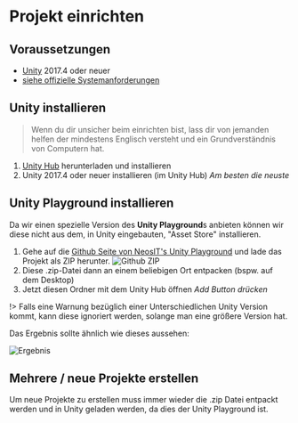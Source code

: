 # Projekt einrichten

## Voraussetzungen

* [Unity](https://unity.com/) 2017.4 oder neuer
* [siehe offizielle Systemanforderungen](https://unity3d.com/unity/system-requirements)

## Unity installieren

> Wenn du dir unsicher beim einrichten bist, lass dir von jemanden helfen der mindestens Englisch versteht und ein Grundverständnis von Computern hat.

1. [Unity Hub](https://store.unity.com/download) herunterladen und installieren
2. Unity 2017.4 oder neuer installieren (im Unity Hub) _Am besten die neuste_

## Unity Playground installieren

Da wir einen spezielle Version des **Unity Playground**s anbieten können wir diese nicht aus dem, in Unity eingebauten, "Asset Store" installieren.

1. Gehe auf die [Github Seite von NeosIT's Unity Playground]() und lade das Projekt als ZIP herunter.
![Github ZIP](../../../_images/getting-started/github-download.jpg)
2. Diese .zip-Datei dann an einem beliebigen Ort entpacken (bspw. auf dem Desktop)
3. Jetzt diesen Ordner mit dem Unity Hub öffnen _Add Button drücken_

!> Falls eine Warnung bezüglich einer Unterschiedlichen Unity Version kommt, kann diese ignoriert werden, solange man eine größere Version hat.

Das Ergebnis sollte ähnlich wie dieses aussehen:

![Ergebnis](../../../_images/getting-started/result.jpg)

## Mehrere / neue Projekte erstellen

Um neue Projekte zu erstellen muss immer wieder die .zip Datei entpackt werden und in Unity geladen werden, da dies der Unity Playground ist.
